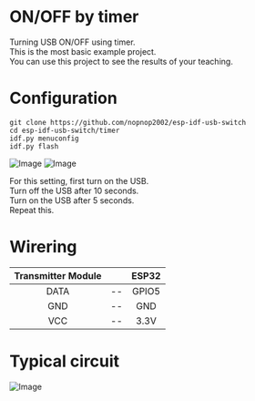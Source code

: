 # ON/OFF by timer
Turning USB ON/OFF using timer.   
This is the most basic example project.   
You can use this project to see the results of your teaching.   

# Configuration
```
git clone https://github.com/nopnop2002/esp-idf-usb-switch
cd esp-idf-usb-switch/timer
idf.py menuconfig
idf.py flash
```
![Image](https://github.com/user-attachments/assets/3a74f1f2-926d-45be-8a1c-225e9b502dad)
![Image](https://github.com/user-attachments/assets/2394cfb1-537c-4f05-b8e7-d772864c7fe4)

For this setting, first turn on the USB.   
Turn off the USB after 10 seconds.   
Turn on the USB after 5 seconds.   
Repeat this.   

# Wirering
|Transmitter Module||ESP32|
|:-:|:-:|:-:|
|DATA|--|GPIO5|
|GND|--|GND|
|VCC|--|3.3V|

# Typical circuit
![Image](https://github.com/user-attachments/assets/e784ee89-77f6-41f4-a515-87160c520f98)
